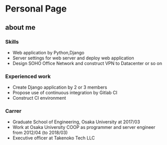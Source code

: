 # Personal Page

## about me
### Skills
* Web application by Python,Django
* Server settings for web server and deploy web application
* Design SOHO Office Network and construct VPN to Datacenter or so on

### Experienced work
* Create Django application by 2 or 3 members
* Propose use of continuous integration by Gitlab CI
* Construct CI environment

### Carrer
* Graduate School of Engineering, Osaka University  at 2017/03
* Work at Osaka University COOP as programmer and server engineer from 2012/04 (to 2018/03)
* Executive officer at Takenoko Tech LLC
